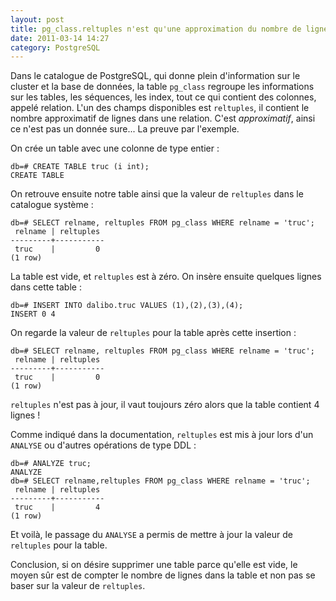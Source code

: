 ```yaml
---
layout: post
title: pg_class.reltuples n'est qu'une approximation du nombre de lignes
date: 2011-03-14 14:27
category: PostgreSQL
---
```


Dans le catalogue de PostgreSQL, qui donne plein d'information sur le
cluster et la base de données, la table `pg_class` regroupe les
informations sur les tables, les séquences, les index, tout ce qui
contient des colonnes, appelé relation. L'un des champs disponibles est
`reltuples`, il contient le nombre approximatif de lignes dans une
relation. C'est *approximatif*, ainsi ce n'est pas un donnée sure... La
preuve par l'exemple.

On crée un table avec une colonne de type entier :

    
    db=# CREATE TABLE truc (i int);
    CREATE TABLE
    

On retrouve ensuite notre table ainsi que la valeur de `reltuples` dans
le catalogue système :

    
    db=# SELECT relname, reltuples FROM pg_class WHERE relname = 'truc';
     relname | reltuples 
    ---------+-----------
     truc    |         0
    (1 row)
    
    

La table est vide, et `reltuples` est à zéro. On insère ensuite quelques
lignes dans cette table :

    
    db=# INSERT INTO dalibo.truc VALUES (1),(2),(3),(4);
    INSERT 0 4
    

On regarde la valeur de `reltuples` pour la table après cette
insertion :

    
    db=# SELECT relname, reltuples FROM pg_class WHERE relname = 'truc';
     relname | reltuples 
    ---------+-----------
     truc    |         0
    (1 row)
    
    

`reltuples` n'est pas à jour, il vaut toujours zéro alors que la table
contient 4 lignes !

Comme indiqué dans la documentation, `reltuples` est mis à jour lors
d'un `ANALYSE` ou d'autres opérations de type DDL :

    
    db=# ANALYZE truc;
    ANALYZE
    db=# SELECT relname,reltuples FROM pg_class WHERE relname = 'truc';
     relname | reltuples 
    ---------+-----------
     truc    |         4
    (1 row)
    
    

Et voilà, le passage du `ANALYSE` a permis de mettre à jour la valeur de
`reltuples` pour la table.

Conclusion, si on désire supprimer une table parce qu'elle est vide, le
moyen sûr est de compter le nombre de lignes dans la table et non pas se
baser sur la valeur de `reltuples`.
